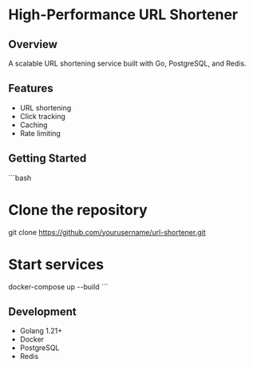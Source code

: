 # High-Performance URL Shortener

## Overview
A scalable URL shortening service built with Go, PostgreSQL, and Redis.

## Features
- URL shortening
- Click tracking
- Caching
- Rate limiting

## Getting Started
\`\`\`bash
# Clone the repository
git clone https://github.com/yourusername/url-shortener.git

# Start services
docker-compose up --build
\`\`\`

## Development
- Golang 1.21+
- Docker
- PostgreSQL
- Redis
